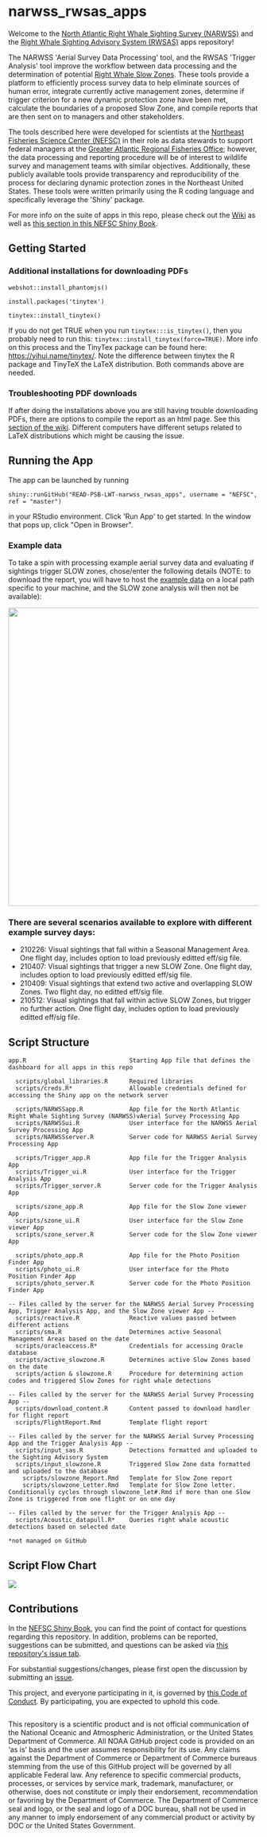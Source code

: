 # narwss_rwsas_apps

Welcome to the [North Atlantic Right Whale Sighting Survey (NARWSS)](https://www.fisheries.noaa.gov/new-england-mid-atlantic/marine-mammal-protection/whale-and-dolphin-research-northeast#north-atlantic-right-whale-sighting-surveys) and the [Right Whale Sighting Advisory System (RWSAS)](https://www.fisheries.noaa.gov/new-england-mid-atlantic/marine-mammal-protection/whale-and-dolphin-research-northeast#right-whale-sighting-advisory-system) apps repository!

The NARWSS 'Aerial Survey Data Processing' tool, and the RWSAS 'Trigger Analysis' tool improve the workflow between data processing and the determination of potential [Right Whale Slow Zones](https://www.fisheries.noaa.gov/national/endangered-species-conservation/reducing-vessel-strikes-north-atlantic-right-whales). These tools provide a platform to efficiently process survey data to help eliminate sources of human error, integrate currently active management zones, determine if trigger criterion for a new dynamic protection zone have been met, calculate the boundaries of a proposed Slow Zone, and compile reports that are then sent on to managers and other stakeholders.

The tools described here were developed for scientists at the [Northeast Fisheries Science Center (NEFSC)](https://www.fisheries.noaa.gov/about/northeast-fisheries-science-center) in their role as data stewards to support federal managers at the [Greater Atlantic Regional Fisheries Office](https://www.fisheries.noaa.gov/about/greater-atlantic-regional-fisheries-office); however, the data processing and reporting procedure will be of interest to wildlife survey and management teams with similar objectives. Additionally, these publicly available tools provide transparency and reproducibility of the process for declaring dynamic protection zones in the Northeast United States. These tools were written primarily using the R coding language and specifically leverage the 'Shiny' package.

For more info on the suite of apps in this repo, please check out the [Wiki](https://github.com/NEFSC/READ-PSB-LWT-narwss_rwsas_apps/wiki) as well as [this section in this NEFSC Shiny Book](https://nefsc.github.io/NEFSC-shiny-book/shiny-apps.html#northeast-right-whale-shiny-apps). 

## Getting Started

### Additional installations for downloading PDFs

`webshot::install_phantomjs()`

`install.packages('tinytex')`

`tinytex::install_tinytex()`

If you do not get TRUE when you run `tinytex:::is_tinytex()`, then you probably need to run this: `tinytex::install_tinytex(force=TRUE)`. More info on this process and the TinyTex package can be found here: https://yihui.name/tinytex/. Note the difference between tinytex the R package and TinyTeX the LaTeX distribution. Both commands above are needed. 

### Troubleshooting PDF downloads

If after doing the installations above you are still having trouble downloading PDFs, there are options to compile the report as an html page. See this [section of the wiki](https://github.com/NEFSC/READ-PSB-LWT-narwss_rwsas_apps/wiki/Aerial-Survey-Processing-App,-Aerial-Survey-Tab:-Part-3). Different computers have different setups related to LaTeX distributions which might be causing the issue.

## Running the App
The app can be launched by running

`shiny::runGitHub("READ-PSB-LWT-narwss_rwsas_apps", username = "NEFSC", ref = "master")`

in your RStudio environment. Click 'Run App' to get started. In the window that pops up, click "Open in Browser". 

### Example data

To take a spin with processing example aerial survey data and evaluating if sightings trigger SLOW zones, chose/enter the following details (NOTE: to download the report, you will have to host the [example data](https://github.com/NEFSC/READ-PSB-LWT-narwss_rwsas_apps/tree/master/example_data/210409) on a local path specific to your machine, and the SLOW zone analysis will then not be available):

<img src="www/example_data.png" width="600">

### There are several scenarios available to explore with different example survey days:

* 210226: Visual sightings that fall within a Seasonal Management Area. One flight day, includes option to load previously editted eff/sig file.
* 210407: Visual sightings that trigger a new SLOW Zone. One flight day, includes option to load previously editted eff/sig file.
* 210409: Visual sightings that extend two active and overlapping SLOW Zones. Two flight day, no editted eff/sig file.
* 210512: Visual sightings that fall within active SLOW Zones, but trigger no further action. One flight day, includes option to load previously editted eff/sig file.

## Script Structure
```
app.R                             Starting App file that defines the dashboard for all apps in this repo

  scripts/global_libraries.R      Required libraries
  scripts/creds.R*                Allowable credentials defined for accessing the Shiny app on the network server
  
  scripts/NARWSSapp.R             App file for the North Atlantic Right Whale Sighting Survey (NARWSS)vAerial Survey Processing App
  scripts/NARWSSui.R              User interface for the NARWSS Aerial Survey Processing App
  scripts/NARWSSserver.R          Server code for NARWSS Aerial Survey Processing App
  
  scripts/Trigger_app.R           App file for the Trigger Analysis App
  scripts/Trigger_ui.R            User interface for the Trigger Analysis App
  scripts/Trigger_server.R        Server code for the Trigger Analysis App
    
  scripts/szone_app.R             App file for the Slow Zone viewer App
  scripts/szone_ui.R              User interface for the Slow Zone viewer App
  scripts/szone_server.R          Server code for the Slow Zone viewer App
  
  scripts/photo_app.R             App file for the Photo Position Finder App
  scripts/photo_ui.R              User interface for the Photo Position Finder App
  scripts/photo_server.R          Server code for the Photo Position Finder App

-- Files called by the server for the NARWSS Aerial Survey Processing App, Trigger Analysis App, and the Slow Zone viewer App --
  scripts/reactive.R              Reactive values passed between different actions
  scripts/sma.R                   Determines active Seasonal Management Areas based on the date
  scripts/oracleaccess.R*         Credentials for accessing Oracle database
  scripts/active_slowzone.R       Determines active Slow Zones based on the date
  scripts/action & slowzone.R     Procedure for determining action codes and triggered Slow Zones for right whale detections

-- Files called by the server for the NARWSS Aerial Survey Processing App --  
  scripts/download_content.R      Content passed to download handler for flight report
  scripts/FlightReport.Rmd        Template flight report

-- Files called by the server for the NARWSS Aerial Survey Processing App and the Trigger Analysis App --  
  scripts/input_sas.R             Detections formatted and uploaded to the Sighting Advisory System
  scripts/input_slowzone.R        Triggered Slow Zone data formatted and uploaded to the database
    scripts/slowzone_Report.Rmd   Template for Slow Zone report
    scripts/slowzone_Letter.Rmd   Template for Slow Zone letter. Conditionally cycles through slowzone_let#.Rmd if more than one Slow Zone is triggered from one flight or on one day

-- Files called by the server for the Trigger Analysis App --
  scripts/Acoustic_datapull.R*    Queries right whale acoustic detections based on selected date  

*not managed on GitHub
```
## Script Flow Chart

![](www/scriptflow.png)

## Contributions

In the [NEFSC Shiny Book](https://nefsc.github.io/NEFSC-shiny-book/shiny-apps.html#northeast-right-whale-shiny-apps), you can find the point of contact for questions regarding this repository. In addition, problems can be reported, suggestions can be submitted, and questions can be asked via [this repository's issue tab](https://github.com/NEFSC/READ-PSB-LWT-narwss_rwsas_apps/issues). 

For substantial suggestions/changes, please first open the discussion by submitting an [issue](https://github.com/NEFSC/READ-PSB-LWT-narwss_rwsas_apps/issues).

This project, and everyone participating in it, is governed by [this Code of Conduct](https://github.com/nmfs-fish-tools/Resources/blob/main/CODE_OF_CONDUCT.md). By participating, you are expected to uphold this code.

##

This repository is a scientific product and is not official communication of the National Oceanic and Atmospheric Administration, or the United States Department of Commerce. All NOAA GitHub project code is provided on an ‘as is’ basis and the user assumes responsibility for its use. Any claims against the Department of Commerce or Department of Commerce bureaus stemming from the use of this GitHub project will be governed by all applicable Federal law. Any reference to specific commercial products, processes, or services by service mark, trademark, manufacturer, or otherwise, does not constitute or imply their endorsement, recommendation or favoring by the Department of Commerce. The Department of Commerce seal and logo, or the seal and logo of a DOC bureau, shall not be used in any manner to imply endorsement of any commercial product or activity by DOC or the United States Government.


